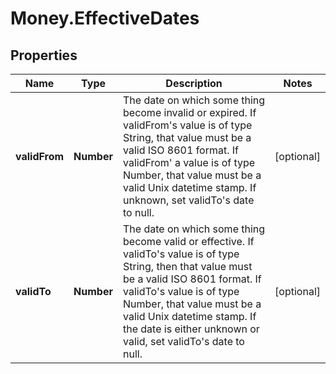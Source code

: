 # Money.EffectiveDates

## Properties
Name | Type | Description | Notes
------------ | ------------- | ------------- | -------------
**validFrom** | **Number** | The date on which some thing become invalid or expired. If validFrom&#39;s value is of type String, that value must be a valid ISO 8601 format. If validFrom&#39; a value is of type Number, that value must be a valid Unix datetime stamp. If unknown, set validTo&#39;s date to null. | [optional] 
**validTo** | **Number** | The date on which some thing become valid or effective. If validTo&#39;s value is of type String, then that value must be a valid ISO 8601 format.  If validTo&#39;s value is of type Number, that value must be a valid Unix datetime stamp. If the date is either unknown or valid, set validTo&#39;s date to null. | [optional] 


